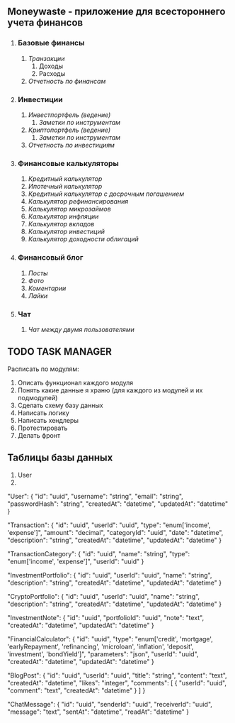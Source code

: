 ## Moneywaste - приложение для всестороннего учета финансов  

1. ### Базовые финансы
   1. _Транзакции_
      1. Доходы
      2. Расходы
   2. _Отчетность по финансам_
2. ### Инвестиции
   1. _Инвестпортфель (ведение)_
      1. _Заметки по инструментам_
   2. _Криптопортфель (ведение)_
      1. _Заметки по инструментам_
   3. _Отчетность по инвестициям_
3. ### Финансовые калькуляторы
   1. _Кредитный калькулятор_ 
   2. _Ипотечный калькулятор_ 
   3. _Кредитный калькулятор с досрочным погашением_ 
   4. _Калькулятор рефинансирования_ 
   5. _Калькулятор микрозаймов_ 
   6. _Калькулятор инфляции_
   7. _Калькулятор вкладов_ 
   8. _Калькулятор инвестиций_ 
   9. _Калькулятор доходности облигаций_
4. ### Финансовый блог
   1. _Посты_ 
   2. _Фото_ 
   3. _Коментарии_ 
   4. _Лайки_ 
5. ### Чат
   1. _Чат между двумя пользователями_


## TODO TASK MANAGER  
Расписать по модулям:
1. Описать функционал каждого модуля
2. Понять какие данные я храню (для каждого из модулей и их подмодулей)
3. Сделать схему базу данных
4. Написать логику
5. Написать хендлеры
6. Протестировать
7. Делать фронт

## Таблицы базы данных

1. User
2. 

"User": {
    "id": "uuid",
    "username": "string",
    "email": "string",
    "passwordHash": "string",
    "createdAt": "datetime",
    "updatedAt": "datetime"
}



"Transaction": {
    "id": "uuid",
    "userId": "uuid",
    "type": "enum['income', 'expense']",
    "amount": "decimal",
    "categoryId": "uuid",
    "date": "datetime",
    "description": "string",
    "createdAt": "datetime",
    "updatedAt": "datetime"
}

"TransactionCategory": {
    "id": "uuid",
    "name": "string",
    "type": "enum['income', 'expense']",
    "userId": "uuid"
}



"InvestmentPortfolio": {
    "id": "uuid",
    "userId": "uuid",
    "name": "string",
    "description": "string",
    "createdAt": "datetime",
    "updatedAt": "datetime"
}

"CryptoPortfolio": {
    "id": "uuid",
    "userId": "uuid",
    "name": "string",
    "description": "string",
    "createdAt": "datetime",
    "updatedAt": "datetime"
}

"InvestmentNote": {
    "id": "uuid",
    "portfolioId": "uuid",
    "note": "text",
    "createdAt": "datetime",
    "updatedAt": "datetime"
}

"FinancialCalculator": {
    "id": "uuid",
    "type": "enum['credit', 'mortgage', 'earlyRepayment', 'refinancing', 'microloan', 'inflation', 'deposit', 'investment', 'bondYield']",
    "parameters": "json",
    "userId": "uuid",
    "createdAt": "datetime",
    "updatedAt": "datetime"
}

"BlogPost": {
    "id": "uuid",
    "userId": "uuid",
    "title": "string",
    "content": "text",
    "createdAt": "datetime",
    "likes": "integer",
    "comments": [
        {
            "userId": "uuid",
            "comment": "text",
            "createdAt": "datetime"
        }
    ]
}

"ChatMessage": {
    "id": "uuid",
    "senderId": "uuid",
    "receiverId": "uuid",
    "message": "text",
    "sentAt": "datetime",
    "readAt": "datetime"
}